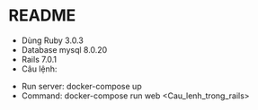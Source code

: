 # README

- Dùng Ruby 3.0.3
- Database mysql 8.0.20
- Rails 7.0.1
- Câu lệnh:
+ Run server: docker-compose up
+ Command: docker-compose run web <Cau_lenh_trong_rails>
